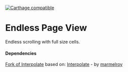 [![Carthage compatible](https://img.shields.io/badge/Carthage-compatible-4BC51D.svg?style=flat)](https://github.com/Carthage/Carthage)

# Endless Page View

Endless scrolling with full size cells.

#### Dependencies

[Fork of Interpolate](https://github.com/richy486/Interpolate) based on:
[Interpolate](https://github.com/marmelroy/Interpolate) - by [marmelroy](http://marmelroy.github.io/)

